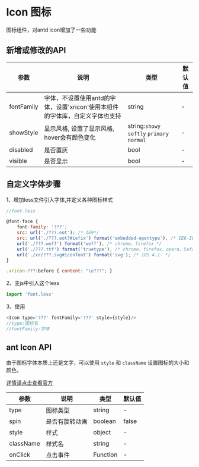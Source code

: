 # Icon 图标

图标组件，对antd icon增加了一些功能

## 新增或修改的API

| 参数      | 说明             | 类型      | 默认值  |
|----------|------------------|----------|--------|
| fontFamily | 字体，不设置使用antd的字体，设置'xricon'使用本组件的字体库，自定义字体也支持 | string | - |
| showStyle | 显示风格, 设置了显示风格, hover会有颜色变化 | string:`showy` `softly` `primary` `normal` | - |
| disabled | 是否置灰 | bool | - |
| visible | 是否显示 | bool | - |

## 自定义字体步骤

1、增加less文件引入字体,并定义各种图标样式

```javascript
//font.less

@font-face {
    font-family: '???';
    src: url('./???.eot'); /* IE9*/
    src: url('./???.eot?#iefix') format('embedded-opentype'), /* IE6-IE8 */
    url('./???.woff') format('woff'), /* chrome、firefox */
    url('./???.ttf') format('truetype'), /* chrome、firefox、opera、Safari, Android, iOS 4.2+*/
    url('./xr/???.svg#iconfont') format('svg'); /* iOS 4.1- */
}

.xricon-???:before { content: "\e???"; }
```

2、主js中引入这个less

```javascript
import 'font.less'
```

3、使用

```javascript
<Icon type='???' fontFamily='???' style={style}/>
//type:图标名
//fontFamily:字体
```




## ant Icon API

由于图标字体本质上还是文字，可以使用 `style` 和 `className` 设置图标的大小和颜色。

[详情请点击查看官方](https://ant.design/components/icon-cn/)


| 参数      | 说明             | 类型      | 默认值  |
|----------|------------------|----------|--------|
| type | 图标类型 | string | - |
| spin | 是否有旋转动画 | boolean | false |
| style | 样式 | object | - |
| className | 样式名 | string | - |
| onClick | 点击事件 | Function | - |